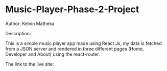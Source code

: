 # Music-Player-Phase-2-Project

Author: Kelvin Matheka

Description:

This is a simple music player app made using React Js, 
my data is fetched from a JSON server and rendered in three different pages (Home, Developer and About) using the react-router.

The link to the live site: 